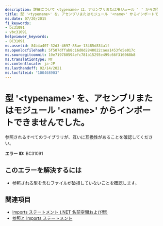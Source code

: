 ```yaml
---
description: 詳細について <typename> は、アセンブリまたはモジュール ' ' からの型 ' ' のインポートに <name> 失敗しました
title: 型 '<typename>' を、アセンブリまたはモジュール '<name>' からインポートできませんでした。
ms.date: 07/20/2015
f1_keywords:
- bc31091
- vbc31091
helpviewer_keywords:
- BC31091
ms.assetid: 84b4a407-32d3-4697-88ae-13485d834a1f
ms.openlocfilehash: 5f507dffab8c16d0d2840022caea1453fe5e017c
ms.sourcegitcommit: 10e719780594efc781b15295e499c66f316068b8
ms.translationtype: MT
ms.contentlocale: ja-JP
ms.lasthandoff: 02/14/2021
ms.locfileid: "100468903"
---
```

# <a name="import-of-type-typename-from-assembly-or-module-name-failed"></a>型 '\<typename>' を、アセンブリまたはモジュール '\<name>' からインポートできませんでした。

参照されるすべてのライブラリが、互いに互換性があることを確認してください。  
  
 **エラー ID:** BC31091  
  
## <a name="to-correct-this-error"></a>このエラーを解決するには  
  
- 参照される型を含むファイルが破損していないことを確認します。  
  
## <a name="see-also"></a>関連項目

- [Imports ステートメント (.NET 名前空間および型)](../language-reference/statements/imports-statement-net-namespace-and-type.md)
- [参照と Imports ステートメント](../programming-guide/program-structure/references-and-the-imports-statement.md)
